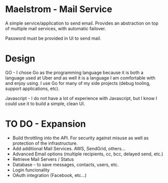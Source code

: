 Maelstrom - Mail Service
==================
A simple service/application to send email. Provides an abstraction on top of multiple mail services, with automatic failover.

Password must be provided in UI to send mail.

Design
==================

GO - I chose Go as the programming language because it is both a language used at Uber and as well it is a language I am comfortable with and enjoy using. I use Go for many of my side projects (debug tooling, support applications, etc).

Javascript - I do not have a lot of experience with Javascript, but I know I could use it to build a simple, clean UI.


TO DO - Expansion
==================

- Build throttling into the API. For security against misuse as well as protection of the infrastructure.
- Add additional Mail Services. AWS, SendGrid, others...
- Advanced Email options (multiple recipients,  cc, bcc, delayed send, etc.)
- Retrieve Mail Servers / Status
- Database - to save messages, contacts, users, etc.
- Login funcionality
- OAuth integration (Facebook, etc...)
